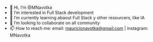 - 👋 Hi, I’m @MNavotka
- 👀 I’m interested in Full Stack development
- 🌱 I’m currently learning abaout Full Stack y other resourcers, like IA
- 💞️ I’m looking to collaborate on all community
- 📫 How to reach me: email: mauricionavotka@gmail.com | instagram: MNavotka

<!---
MNavotka/MNavotka is a ✨ special ✨ repository because its `README.md` (this file) appears on your GitHub profile.
You can click the Preview link to take a look at your changes.
--->

